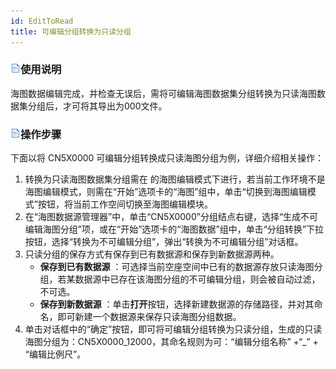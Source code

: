 ```yaml
---
id: EditToRead
title: 可编辑分组转换为只读分组
---
```

### ![](../../img/read.gif)使用说明

海图数据编辑完成，并检查无误后，需将可编辑海图数据集分组转换为只读海图数据集分组后，才可将其导出为000文件。

### ![](../../img/read.gif)操作步骤

下面以将 CN5X0000 可编辑分组转换成只读海图分组为例，详细介绍相关操作：

1. 转换为只读海图数据集分组需在  的海图编辑模式下进行，若当前工作环境不是海图编辑模式，则需在“开始”选项卡的“海图”组中，单击“切换到海图编辑模式”按钮，将当前工作空间切换至海图编辑模块。
2. 在“海图数据源管理器”中，单击“CN5X0000”分组结点右键，选择“生成不可编辑海图分组”项，或在“开始”选项卡的“海图数据”组中，单击“分组转换”下拉按钮，选择“转换为不可编辑分组”，弹出“转换为不可编辑分组”对话框。
3. 只读分组的保存方式有保存到已有数据源和保存到新数据源两种。 
   * **保存到已有数据源** ：可选择当前空座空间中已有的数据源存放只读海图分组，若某数据源中已存在该海图分组的不可编辑分组，则会被自动过滤，不可选。
   * **保存到新数据源** ：单击**打开**按钮，选择新建数据源的存储路径，并对其命名，即可新建一个数据源来保存只读海图分组数据。
4. 单击对话框中的“确定”按钮，即可将可编辑分组转换为只读分组，生成的只读海图分组为：CN5X0000_12000，其命名规则为可：“编辑分组名称” +“_” + “编辑比例尺”。